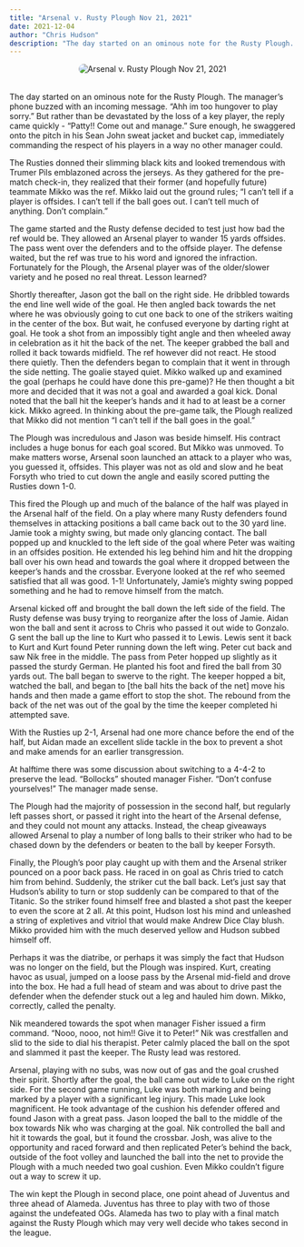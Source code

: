 ```yaml
---
title: "Arsenal v. Rusty Plough Nov 21, 2021"
date: 2021-12-04
author: "Chris Hudson"
description: "The day started on an ominous note for the Rusty Plough. The manager’s phone buzzed with an incoming message. “Ahh im too hungover to play sorry.” But rather than be devastated by the loss of a key player, the reply came quickly - “Patty!! Come out and manage.” Sure enough, he swaggered onto the pitch in his Sean John sweat jacket and bucket cap, immediately commanding the respect of his players in a way no other manager could."
---
```


<div style="text-align: center; margin-bottom: 2rem;">
  <img src="https://static.wixstatic.com/media/c8064c_a06855259cd94f01b486f0f01522abc9~mv2.jpg" alt="Arsenal v. Rusty Plough Nov 21, 2021" style="max-width: 100%; border-radius: 10px;">
</div>

The day started on an ominous note for the Rusty Plough. The manager’s phone buzzed with an incoming message. “Ahh im too hungover to play sorry.” But rather than be devastated by the loss of a key player, the reply came quickly - “Patty!! Come out and manage.” Sure enough, he swaggered onto the pitch in his Sean John sweat jacket and bucket cap, immediately commanding the respect of his players in a way no other manager could.

The Rusties donned their slimming black kits and looked tremendous with Trumer Pils emblazoned across the jerseys. As they gathered for the pre-match check-in, they realized that their former (and hopefully future) teammate Mikko was the ref. Mikko laid out the ground rules; “I can’t tell if a player is offsides. I can’t tell if the ball goes out. I can’t tell much of anything. Don’t complain.”

The game started and the Rusty defense decided to test just how bad the ref would be. They allowed an Arsenal player to wander 15 yards offsides. The pass went over the defenders and to the offside player. The defense waited, but the ref was true to his word and ignored the infraction. Fortunately for the Plough, the Arsenal player was of the older/slower variety and he posed no real threat. Lesson learned?

Shortly thereafter, Jason got the ball on the right side. He dribbled towards the end line well wide of the goal. He then angled back towards the net where he was obviously going to cut one back to one of the strikers waiting in the center of the box. But wait, he confused everyone by darting right at goal. He took a shot from an impossibly tight angle and then wheeled away in celebration as it hit the back of the net. The keeper grabbed the ball and rolled it back towards midfield. The ref however did not react. He stood there quietly. Then the defenders began to complain that it went in through the side netting. The goalie stayed quiet. Mikko walked up and examined the goal (perhaps he could have done this pre-game)? He then thought a bit more and decided that it was not a goal and awarded a goal kick. Donal noted that the ball hit the keeper’s hands and it had to at least be a corner kick. Mikko agreed. In thinking about the pre-game talk, the Plough realized that Mikko did not mention “I can’t tell if the ball goes in the goal.”

The Plough was incredulous and Jason was beside himself. His contract includes a huge bonus for each goal scored. But Mikko was unmoved. To make matters worse, Arsenal soon launched an attack to a player who was, you guessed it, offsides. This player was not as old and slow and he beat Forsyth who tried to cut down the angle and easily scored putting the Rusties down 1-0.

This fired the Plough up and much of the balance of the half was played in the Arsenal half of the field. On a play where many Rusty defenders found themselves in attacking positions a ball came back out to the 30 yard line. Jamie took a mighty swing, but made only glancing contact. The ball popped up and knuckled to the left side of the goal where Peter was waiting in an offsides position. He extended his leg behind him and hit the dropping ball over his own head and towards the goal where it dropped between the keeper’s hands and the crossbar. Everyone looked at the ref who seemed satisfied that all was good. 1-1! Unfortunately, Jamie’s mighty swing popped something and he had to remove himself from the match.

Arsenal kicked off and brought the ball down the left side of the field. The Rusty defense was busy trying to reorganize after the loss of Jamie. Aidan won the ball and sent it across to Chris who passed it out wide to Gonzalo. G sent the ball up the line to Kurt who passed it to Lewis. Lewis sent it back to Kurt and Kurt found Peter running down the left wing. Peter cut back and saw Nik free in the middle. The pass from Peter hopped up slightly as it passed the sturdy German. He planted his foot and fired the ball from 30 yards out. The ball began to swerve to the right. The keeper hopped a bit, watched the ball, and began to [the ball hits the back of the net] move his hands and then made a game effort to stop the shot. The rebound from the back of the net was out of the goal by the time the keeper completed hi attempted save.

With the Rusties up 2-1, Arsenal had one more chance before the end of the half, but Aidan made an excellent slide tackle in the box to prevent a shot and make amends for an earlier transgression.

At halftime there was some discussion about switching to a 4-4-2 to preserve the lead. “Bollocks” shouted manager Fisher. “Don’t confuse yourselves!” The manager made sense.

The Plough had the majority of possession in the second half, but regularly left passes short, or passed it right into the heart of the Arsenal defense, and they could not mount any attacks. Instead, the cheap giveaways allowed Arsenal to play a number of long balls to their striker who had to be chased down by the defenders or beaten to the ball by keeper Forsyth.

Finally, the Plough’s poor play caught up with them and the Arsenal striker pounced on a poor back pass. He raced in on goal as Chris tried to catch him from behind. Suddenly, the striker cut the ball back. Let’s just say that Hudson’s ability to turn or stop suddenly can be compared to that of the Titanic. So the striker found himself free and blasted a shot past the keeper to even the score at 2 all. At this point, Hudson lost his mind and unleashed a string of expletives and vitriol that would make Andrew Dice Clay blush. Mikko provided him with the much deserved yellow and Hudson subbed himself off.

Perhaps it was the diatribe, or perhaps it was simply the fact that Hudson was no longer on the field, but the Plough was inspired. Kurt, creating havoc as usual, jumped on a loose pass by the Arsenal mid-field and drove into the box. He had a full head of steam and was about to drive past the defender when the defender stuck out a leg and hauled him down. Mikko, correctly, called the penalty.

Nik meandered towards the spot when manager Fisher issued a firm command. “Nooo, nooo, not him!! Give it to Peter!” Nik was crestfallen and slid to the side to dial his therapist. Peter calmly placed the ball on the spot and slammed it past the keeper. The Rusty lead was restored.

Arsenal, playing with no subs, was now out of gas and the goal crushed their spirit. Shortly after the goal, the ball came out wide to Luke on the right side. For the second game running, Luke was both marking and being marked by a player with a significant leg injury. This made Luke look magnificent. He took advantage of the cushion his defender offered and found Jason with a great pass. Jason looped the ball to the middle of the box towards Nik who was charging at the goal. Nik controlled the ball and hit it towards the goal, but it found the crossbar. Josh, was alive to the opportunity and raced forward and then replicated Peter’s behind the back, outside of the foot volley and launched the ball into the net to provide the Plough with a much needed two goal cushion. Even Mikko couldn’t figure out a way to screw it up.

The win kept the Plough in second place, one point ahead of Juventus and three ahead of Alameda. Juventus has three to play with two of those against the undefeated OGs. Alameda has two to play with a final match against the Rusty Plough which may very well decide who takes second in the league.
